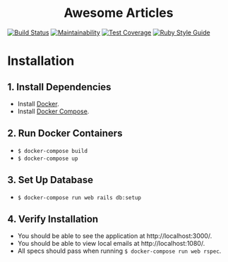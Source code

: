 <h1 align="center">
  Awesome Articles
</h1>

[![Build Status](https://travis-ci.com/sviatoslav-krupa/awesome-articles.svg?branch=main)](https://travis-ci.com/sviatoslav-krupa/awesome-articles)
[![Maintainability](https://api.codeclimate.com/v1/badges/f5851c9a1f90b6b8d8bb/maintainability)](https://codeclimate.com/github/sviatoslav-krupa/awesome-articles/maintainability)
[![Test Coverage](https://api.codeclimate.com/v1/badges/f5851c9a1f90b6b8d8bb/test_coverage)](https://codeclimate.com/github/sviatoslav-krupa/awesome-articles/test_coverage)
[![Ruby Style Guide](https://img.shields.io/badge/code_style-rubocop-brightgreen.svg)](https://github.com/rubocop-hq/rubocop)

# Installation

## 1. Install Dependencies
- Install [Docker](https://www.docker.com/get-started).
- Install [Docker Compose](https://docs.docker.com/compose/install/).

## 2. Run Docker Containers
- `$ docker-compose build`
- `$ docker-compose up`

## 3. Set Up Database
- `$ docker-compose run web rails db:setup`

## 4. Verify Installation
- You should be able to see the application at http://localhost:3000/.
- You should be able to view local emails at http://localhost:1080/.
- All specs should pass when running `$ docker-compose run web rspec`.
